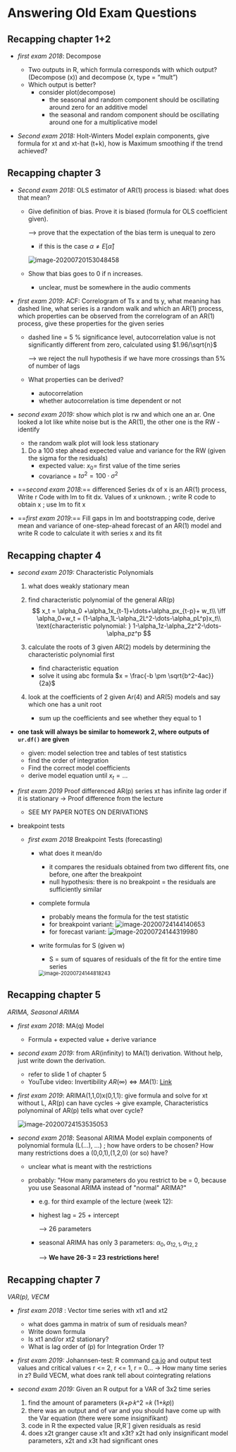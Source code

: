 # Answering Old Exam Questions

## Recapping chapter 1+2

- *first exam 2018*: Decompose 
  + Two outputs in R, which formula corresponds with which output? (Decompose (x)) and decompose (x, type = “mult”)
  + Which output is better?
    + consider plot(decompose)
      + the seasonal and random component should be oscillating around zero for an additive model
      + the seasonal and random component should be oscillating around one for a multiplicative model 

- *Second exam 2018:* Holt-Winters Model explain components, give formula for xt and xt-hat (t+k), how is Maximum smoothing if the trend achieved?

## Recapping chapter 3

- *Second exam 2018:* OLS estimator of AR(1) process is biased: what does that mean? 

  - Give  definition of bias. Prove it is biased (formula for OLS coefficient  given). 

    –> prove that the expectation of the bias term is unequal to zero

    - if this is the case $\alpha\neq E[\hat\alpha]$

    ![image-20200720153048458](image-20200720153048458.png)

  - Show that bias goes to 0 if n increases.

    - unclear, must be somewhere in the audio comments

- *first exam 2019*: ACF: Correlogram of Ts x and ts y, what meaning has dashed line, what  series is a random walk and which an AR(1) process, which properties can be observed from the correlogram of an AR(1) process, give these  properties for the given series

  - dashed line = 5 % significance level, autocorrelation value is not significantly different from zero, calculated using $1.96/\sqrt{n}$ 

    –> we reject the null hypothesis if we have more crossings than 5% of number of lags

  - What properties can be derived? 
    - autocorrelation
    - whether autocorrelation is time dependent or not

  

- *second exam 2019:* show which plot is rw and which one an ar. One looked a lot like white  noise but is the AR(1), the other one is the RW - identify

  - the random walk plot will look less stationary

  1. Do a 100 step ahead expected value and variance for the RW (given the sigma for the residuals)
     - expected value: $x_0$= first value of the time series
     - covariance = $t\sigma^2= 100\cdot \sigma^2$   

  

- ==*second exam 2018*:== differenced Series dx of x is an AR(1) process, Write r Code with lm to  fit dx. Values of x unknown. ; write R code to obtain x ; use lm to fit x

- ==*first exam 2019*:== Fill gaps in lm and bootstrapping code, derive mean and variance of  one-step-ahead forecast of an AR(1) model and write R code to calculate  it with series x and its fit

## Recapping chapter 4

- *second exam 2019:* Characteristic Polynomials
  1. what does weakly stationary mean

  2. find characteristic polynomial of the general AR(p)
     $$
     x_t = \alpha_0 +\alpha_1x_{t-1}+\dots+\alpha_px_{t-p}+ w_t\\
     \iff \alpha_0+w_t = (1-\alpha_1L-\alpha_2L^2-\dots-\alpha_pL^p)x_t\\
     \text{characteristic polynomial: } 1-\alpha_1z-\alpha_2z^2-\dots-\alpha_pz^p
     $$

  3. calculate the roots of 3 given AR(2) models by determining the characteristic polynomial first

     - find characteristic equation
     - solve it using abc formula $x = \frac{-b \pm \sqrt{b^2-4ac}}{2a}$

  4. look at the coefficients of 2 given Ar(4) and AR(5) models and say which one has a unit root

     - sum up the coefficients and see whether they equal to 1
- **one task will always be similar to homework 2, where outputs of `ur.df()` are given**
  
  - given: model selection tree and tables of test statistics
  - find the order of integration
  - Find the correct model coefficients
  - derive model equation until $x_t = \dots$
- *first exam 2019* Proof differenced AR(p) series xt has infinite lag order  if it is stationary -> Proof difference from the lecture
  
  - SEE MY PAPER NOTES ON DERIVATIONS
- breakpoint tests
  - *first exam 2018* Breakpoint Tests (forecasting)

    + what does it mean/do

      + it compares the residuals obtained from two different fits, one before, one after the breakpoint
      + null hypothesis: there is no breakpoint = the residuals are sufficiently similar

    + complete formula 

      + probably means the formula for the test statistic
      + for breakpoint variant: ![image-20200724144140653](image-20200724144140653.png)
      + for forecast variant: ![image-20200724144319980](image-20200724144319980.png)

    + write formulas for S (given w)

      + S = sum of squares of residuals of the fit for the entire time series

      <img src="image-20200724144818243.png" alt="image-20200724144818243" style="zoom:80%;" />

      
## Recapping chapter 5

*ARIMA, Seasonal ARIMA*

- *first exam 2018*: MA(q) Model 
  
  + Formula + expected value + derive variance
  
- *second exam 2019:* from AR(infinity) to MA(1) derivation. Without help, just write down the derivation.

  - refer to slide 1 of chapter 5
  - YouTube video: Invertibility $AR(\infty) \iff MA(1)$: [Link](https://www.youtube.com/watch?v=QU_VNu3rJKY) 

- *first exam 2019*: ARIMA(1,1,0)x(0,1,1): give formula and solve for xt without L, AR(p) can have cycles -> give example, Characteristics polynominal of AR(p)  tells what over cycle?

  ![image-20200724153535053](image-20200724153535053.png)

  

- *second exam 2018*: Seasonal ARIMA Model explain components of polynomial formula (L(...),  ...) ; how have orders to be chosen? How many restrictions does a  (0,0,1),(1,2,0) (or so) have?

  - unclear what is meant with the restrictions

  - probably: "How many parameters do you restrict to be = 0, because you use Seasonal ARIMA instead of "normal" ARIMA?"

    - e.g. for third example of the lecture (week 12):

    - highest lag = 25 + intercept

      –> 26 parameters

    - seasonal ARIMA has only 3 parameters: $\alpha_0, \alpha_{12,1}, \alpha_{12,2}$

      –> **We have 26-3 = 23 restrictions here!** 

## Recapping chapter 7

*VAR(p), VECM*

- *first exam 2018* : Vector time series with xt1 and xt2
  + what does gamma in matrix of sum of residuals mean?
  + Write down formula 
  + Is xt1 and/or xt2 stationary?
  + What is lag order of (p) for Integration Order 1?

- *first exam 2019:* Johannsen-test: R command [ca.jo](http://ca.jo) and output test values and critical values r <= 2, r <= 1, r = 0… -> How many time series in z? Build VECM, what does rank tell about  cointegrating relations

- *second exam 2019:* Given an R output for a VAR of 3x2 time series
  1. find the amount of parameters (𝑘+𝑝∙𝑘^2 =𝑘 (1+𝑘𝑝))
  2. there was an output and of var and you should have come up with the Var equation (there were some insignifikant)
  3. code in R the expected value [R,R´] given residuals as resid
  4. does x2t granger cause x1t and x3t? x2t had only insignificant model parameters, x2t and x3t had significant ones